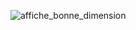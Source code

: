 
![affiche_bonne_dimension](https://user-images.githubusercontent.com/112189528/219073148-b2db03e7-2fb4-4365-a449-5ce0ff259cca.jpg)

